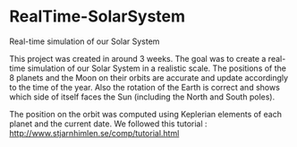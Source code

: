 # RealTime-SolarSystem
Real-time simulation of our Solar System 


This project was created in around 3 weeks. The goal was to create a real-time simulation of our Solar System in a realistic scale. The positions of the 8 planets and the Moon on their orbits are accurate and update accordingly to the time of the year. Also the rotation of the Earth is correct and shows which side of itself faces the Sun (including the North and South poles).

The position on the orbit was computed using Keplerian elements of each planet and the current date. We followed this tutorial : http://www.stjarnhimlen.se/comp/tutorial.html
